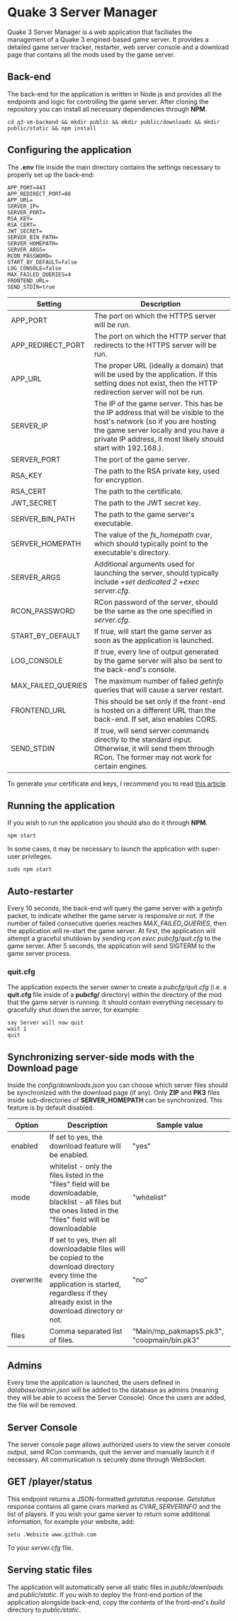 # Quake 3 Server Manager
Quake 3 Server Manager is a web application that faciliates the management of a Quake 3 engined-based game server. It provides a detailed game server tracker, restarter, web server console and a download page that contains all the mods used by the game server.

## Back-end
The back-end for the application is written in Node.js and provides all the endpoints and logic for controlling the game server. After cloning the repository you can install all necessary dependencies through **NPM**.

    cd q3-sm-backend && mkdir public && mkdir public/downloads && mkdir public/static && npm install

## Configuring the application

The **.env** file inside the main directory contains the settings necessary to properly set up the back-end:

    APP_PORT=443
    APP_REDIRECT_PORT=80
    APP_URL=
    SERVER_IP=
    SERVER_PORT=
    RSA_KEY=
    RSA_CERT=
    JWT_SECRET=
    SERVER_BIN_PATH=
    SERVER_HOMEPATH=
    SERVER_ARGS=
    RCON_PASSWORD=
    START_BY_DEFAULT=false
    LOG_CONSOLE=false
    MAX_FAILED_QUERIES=4
    FRONTEND_URL=
    SEND_STDIN=true

Setting | Description
--- | ---
APP_PORT | The port on which the HTTPS server will be run.
APP_REDIRECT_PORT | The port on which the HTTP server that redirects to the HTTPS server will be run.
APP_URL | The proper URL (ideally a domain) that will be used by the application. If this setting does not exist, then the HTTP redirection server will not be run.
SERVER_IP | The IP of the game server. This has be the IP address that will be visible to the host's network (so if you are hosting the game server locally and you have a private IP address, it most likely should start with 192.168.).
SERVER_PORT | The port of the game server.
RSA_KEY | The path to the RSA private key, used for encryption.
RSA_CERT | The path to the certificate.
JWT_SECRET | The path to the JWT secret key.
SERVER_BIN_PATH | The path to the game server's executable.
SERVER_HOMEPATH | The value of the *fs_homepath* cvar, which should typically point to the executable's directory.
SERVER_ARGS | Additional arguments used for launching the server, should typically include *+set dedicated 2 +exec server.cfg*.
RCON_PASSWORD | RCon password of the server, should be the same as the one specified in *server.cfg*.
START_BY_DEFAULT | If true, will start the game server as soon as the application is launched.
LOG_CONSOLE | If true, every line of output generated by the game server will also be sent to the back-end's console.
MAX_FAILED_QUERIES | The maximum number of failed *getinfo* queries that will cause a server restart.
FRONTEND_URL | This should be set only if the front-end is hosted on a different URL than the back-end. If set, also enables CORS.
SEND_STDIN | If true, will send server commands directly to the standard input. Otherwise, it will send them through RCon. The former may not work for certain engines.

To generate your certificate and keys, I recommend you to read [this article](https://ubuntu.com/server/docs/security-certificates).

## Running the application
If you wish to run the application you should also do it through **NPM**.

    npm start

In some cases, it may be necessary to launch the application with super-user privileges.

    sudo npm start

## Auto-restarter
Every 10 seconds, the back-end will query the game server with a *getinfo* packet, to indicate whether the game server is responsive or not. If the number of failed consecutive queries reaches *MAX_FAILED_QUERIES*, then the application will re-start the game server. At first, the application will attempt a graceful shutdown by sending *rcon exec pubcfg/quit.cfg* to the game server. After 5 seconds, the application will send SIGTERM to the game server process.

### quit.cfg
The application expects the server owner to create a *pubcfg/quit.cfg* (i.e. a **quit.cfg** file inside of a **pubcfg/** directory) within the directory of the mod that the game server is running. It should contain everything necessary to gracefully shut down the server, for example:

    say Server will now quit
    wait 1
    quit


## Synchronizing server-side mods with the Download page
Inside the *config/downloads.json* you can choose which server files should be synchronized with the download page (if any). Only **ZIP** and **PK3** files inside sub-directories of **SERVER_HOMEPATH** can be synchronized. This feature is by default disabled.

Option | Description | Sample value
---|---|---
enabled | If set to yes, the download feature will be enabled. | "yes"
mode | whitelist - only the files listed in the "files" field will be downloadable, blacklist - all files but the ones listed in the "files" field will be downloadable | "whitelist"
overwrite | If set to yes, then all downloadable files will be copied to the download directory every time the application is started, regardless if they already exist in the download directory or not. | "no"
files | Comma separated list of files. | "Main/mp_pakmaps5.pk3", "coopmain/bin.pk3"

## Admins
Every time the application is launched, the users defined in *database/admin.json* will be added to the database as admins (meaning they will be able to access the Server Console). Once the users are added, the file will be removed.

## Server Console
The server console page allows authorized users to view the server console output, send RCon commands, quit the server and manually launch it if necessary. All communication is securely done through WebSocket.

## GET /player/status
This endpoint returns a JSON-formatted *getstatus* response. *Getstatus* response contains all game cvars marked as *CVAR_SERVERINFO* and the list of players. If you wish your game server to return some additional information, for example your website, add:

    setu .Website www.github.com
    
To your *server.cfg* file.

## Serving static files
The application will automatically serve all static files in *public/downloads* and *public/static*. If you wish to deploy the front-end portion of the application alongside back-end, copy the contents of the front-end's *build* directory to *public/static*.
